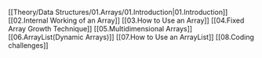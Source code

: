 [[Theory/Data Structures/01.Arrays/01.Introduction|01.Introduction]]
[[02.Internal Working of an Array]]
[[03.How to Use an Array]]
[[04.Fixed Array Growth Technique]]
[[05.Multidimensional Arrays]]
[[06.ArrayList(Dynamic Arrays)]]
[[07.How to Use an ArrayList]]
[[08.Coding challenges]]
